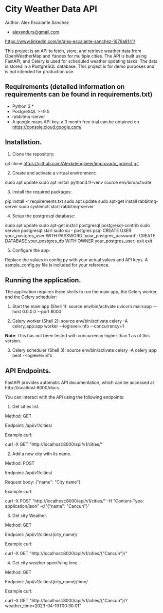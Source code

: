 
# City Weather Data API

Author: Alex Escalante Sanchez
- alexandurs@gmail.com 

https://www.linkedin.com/in/alex-escalante-sanchez-1679a8141/

This project is an API to fetch, store, and retrieve weather data from OpenWeatherMap and Yandex for multiple cities. The API is built using FastAPI, and Celery is used for scheduled weather updating tasks. The data is stored in a PostgreSQL database. This project is for demo purposes and is not intended for production use.

## Requirements (detailed information on requirements can be found in requirements.txt)

- Python 3.*
- PostgreSQL >=9.5
- rabbitmq-server
- A google maps API key, a 3 month free trial can be obtained on https://console.cloud.google.com/

## Installation.

1. Clone the repository:

git clone https://github.com/Alexbdengineer/improvado_project.git

2. Create and activate a virtual environment:

sudo apt update
sudo apt install python3.11-venv
source env/bin/activate

3. Install the required packages:

pip install -r requirements.txt
sudo apt update
sudo apt-get install rabbitmq-server
sudo systemctl start rabbitmq-server

4. Setup the postgresql database:

sudo apt update
sudo apt-get install postgresql postgresql-contrib
sudo service postgresql start
sudo su - postgres
psql
CREATE USER your_postgres_user WITH PASSWORD 'your_postgres_password';
CREATE DATABASE your_postgres_db WITH OWNER your_postgres_user;
exit
exit

5. Configure the app:

Replace the values in config.py with your actual values and API keys. A sample_config.py file is included for your reference.

## Running the application.

The application requires three shells to run the main app, the Celery worker, and the Celery scheduler:

1. Start the main app (Shell 1):
source env/bin/activate
uvicorn main:app --host 0.0.0.0 --port 8000

2. Celery worker (Shell 2):
source env/bin/activate
celery -A celery_app:app worker --loglevel=info --concurrency=1

**Note**: This has not been tested with concurrency higher than 1 as of this version.

3. Celery scheduler (Shell 3):
source env/bin/activate
celery -A celery_app beat --loglevel=info


## API Endpoints.

FastAPI provides automatic API documentation, which can be accessed at http://localhost:8000/docs.

You can interact with the API using the following endpoints:

1.  Get cities list.

Method: GET 

Endpoint: /api/v1/cities/

Example curl:

curl -X GET "http://localhost:8000/api/v1/cities/"

2. Add a new city with its name.

Method: POST 

Endpoint: /api/v1/cities/  

Request body: {"name": "City name"}

Example curl:

curl -X POST "http://localhost:8000/api/v1/cities/" -H "Content-Type: application/json" -d '{"name": "Cancun"}'

3. Get city Weather.

Method: GET

Endpoint: /api/v1/cities/{city_name}/

Example curl:

curl -X GET "http://localhost:8000/api/v1/cities/{"Cancun"}/"

4. Get city weather specifying time.

Method: GET

Endpoint: /api/v1/cities/{city_name}/time/

Example curl:

curl -X GET "http://localhost:8000/api/v1/cities/{"Cancun"}/?weather_time=2023-04-19T00:30:01"




